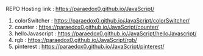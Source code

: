 REPO Hosting link : https://paraedox0.github.io/JavaScript/
1. colorSwitcher : https://paraedox0.github.io/JavaScript/colorSwitcher/
2. counter : https://paraedox0.github.io/JavaScript/counter/
3. helloJavascript : https://paraedox0.github.io/JavaScript/helloJavascript/
4. rgb : https://paraedox0.github.io/JavaScript/rgb/
5. pinterest : https://paraedox0.github.io/JavaScript/pinterest/
